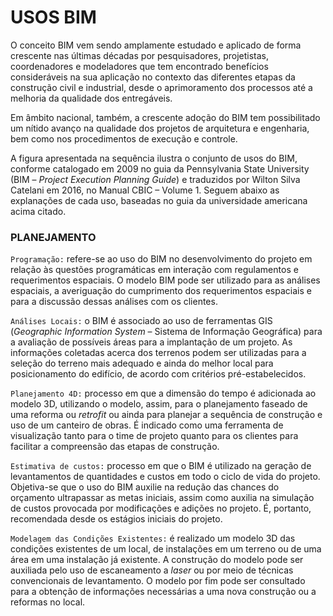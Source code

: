 # USOS BIM

O conceito BIM vem sendo amplamente estudado e aplicado de forma crescente nas últimas décadas por pesquisadores, projetistas, coordenadores e modeladores que tem encontrado benefícios consideráveis na sua aplicação no contexto das diferentes etapas da construção civil e industrial, desde o aprimoramento dos processos até a melhoria da qualidade dos entregáveis.

Em âmbito nacional, também, a crescente adoção do BIM tem possibilitado um nítido avanço na qualidade dos projetos de arquitetura e engenharia, bem como nos procedimentos de execução e controle.

A figura apresentada na sequência ilustra o conjunto de usos do BIM, conforme catalogado em 2009 no guia da Pennsylvania State University (BIM – _Project Execution Planning Guide_) e traduzidos por Wilton Silva Catelani em 2016, no Manual CBIC – Volume 1. Seguem abaixo as explanações de cada uso, baseadas no guia da universidade americana acima citado.

### PLANEJAMENTO

`Programação:` refere-se ao uso do BIM no desenvolvimento do projeto em relação às questões programáticas em interação com regulamentos e requerimentos espaciais. O modelo BIM pode ser utilizado para as análises espaciais, a averiguação do cumprimento dos requerimentos espaciais e para a discussão dessas análises com os clientes.

`Análises Locais:` o BIM é associado ao uso de ferramentas GIS (_Geographic Information System_ – Sistema de Informação Geográfica) para a avaliação de possíveis áreas para a implantação de um projeto. As informações coletadas acerca dos terrenos podem ser utilizadas para a seleção do terreno mais adequado e ainda do melhor local para posicionamento do edifício, de acordo com critérios pré-estabelecidos. &#x20;

`Planejamento 4D:` processo em que a dimensão do tempo é adicionada ao modelo 3D, utilizando o modelo, assim, para o planejamento faseado de uma reforma ou _retrofit_ ou ainda para planejar a sequência de construção e uso de um canteiro de obras. É indicado como uma ferramenta de visualização tanto para o time de projeto quanto para os clientes para facilitar a compreensão das etapas de construção.

`Estimativa de custos:` processo em que o BIM é utilizado na geração de levantamentos de quantidades e custos em todo o ciclo de vida do projeto. Objetiva-se que o uso do BIM auxilie na redução das chances do orçamento ultrapassar as metas iniciais, assim como auxilia na simulação de custos provocada por modificações e adições no projeto. É, portanto, recomendada desde os estágios iniciais do projeto.

`Modelagem das Condições Existentes:` é realizado um modelo 3D das condições existentes de um local, de instalações em um terreno ou de uma área em uma instalação já existente. A construção do modelo pode ser auxiliada pelo uso de escaneamento a _laser_ ou por meio de técnicas convencionais de levantamento. O modelo por fim pode ser consultado para a obtenção de informações necessárias a uma nova construção ou a reformas no local.
